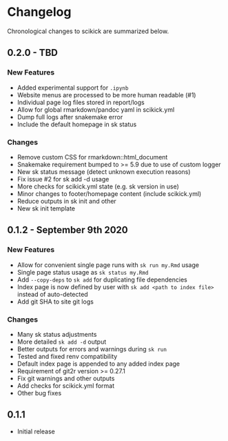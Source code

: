 # Changelog

Chronological changes to scikick are summarized below.

## 0.2.0 - TBD

### New Features

- Added experimental support for `.ipynb`
- Website menus are processed to be more human readable (#1) 
- Individual page log files stored in report/logs
- Allow for global rmarkdown/pandoc yaml in scikick.yml
- Dump full logs after snakemake error
- Include the default homepage in sk status

### Changes

- Remove custom CSS for rmarkdown::html_document
- Snakemake requirement bumped to >= 5.9 due to use of custom logger
- New sk status message (detect unknown execution reasons)
- Fix issue #2 for sk add -d usage
- More checks for scikick.yml state (e.g. sk version in use)
- Minor changes to footer/homepage content (include scikick.yml)
- Reduce outputs in sk init and other
- New sk init template

## 0.1.2 - September 9th 2020

### New Features

- Allow for convenient single page runs with `sk run my.Rmd` usage
- Single page status usage as `sk status my.Rmd`
- Add `--copy-deps` to `sk add` for duplicating file dependencies
- Index page is now defined by user with `sk add <path to index file>` 
instead of auto-detected
- Add git SHA to site git logs

### Changes

- Many sk status adjustments
- More detailed `sk add -d` output
- Better outputs for errors and warnings during `sk run`
- Tested and fixed renv compatibility
- Default index page is appended to any added index page
- Requirement of git2r version >= 0.27.1
- Fix git warnings and other outputs
- Add checks for scikick.yml format
- Other bug fixes

## 0.1.1

- Initial release
